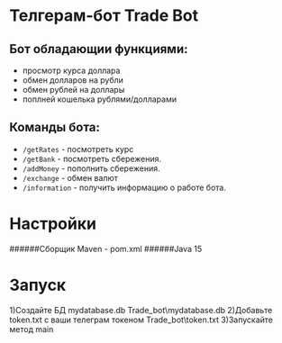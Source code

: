 # Телгерам-бот Trade Bot
## Бот обладающии функциями:
* просмотр курса доллара
* обмен долларов на рубли
* обмен рублей на доллары
* поплней кошелька рублями/долларами

## Команды бота:
* `/getRates` - посмотреть курс
* `/getBank` - посмотреть сбережения.
* `/addMoney` - пополнить сбережения.
* `/exchange` - обмен валют
* `/information` - получить информацию о работе бота.

# Настройки
######Сборщик Maven - pom.xml
######Java 15

# Запуск
1)Создайте БД mydatabase.db Trade_bot\mydatabase.db
2)Добавьте token.txt с ваши телеграм токеном Trade_bot\token.txt
3)Запускайте метод main
